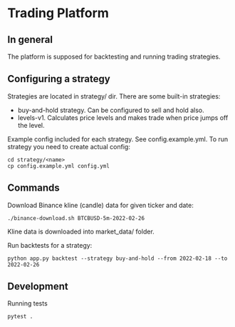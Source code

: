# Trading Platform

## In general 

The platform is supposed for backtesting and running trading strategies.

## Configuring a strategy

Strategies are located in strategy/ dir. There are some built-in strategies:

* buy-and-hold strategy. Can be configured to sell and hold also.
* levels-v1. Calculates price levels and makes trade when price jumps off the level.

Example config included for each strategy. See config.example.yml. 
To run strategy you need to create actual config:

```shell
cd strategy/<name>
cp config.example.yml config.yml
```

## Commands

Download Binance kline (candle) data for given ticker and date:

```shell
./binance-download.sh BTCBUSD-5m-2022-02-26
```

Kline data is downloaded into market_data/ folder. 

Run backtests for a strategy:

```shell
python app.py backtest --strategy buy-and-hold --from 2022-02-18 --to 2022-02-26
```

## Development

Running tests

```shell
pytest .
```
